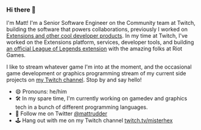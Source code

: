 ### Hi there 👋

I'm Matt! I'm a Senior Software Engineer on the Community team at Twitch, building the software that powers collaborations, previously I worked on [Extensions and other cool developer products](https://dev.twitch.tv/). In my time at Twitch, I've worked on the Extensions platform, services, developer tools, and building [an official League of Legends extension](https://blog.twitch.tv/en/2020/02/20/live-tracker-extension-for-league-of-legends-get-live-and-on-demand-stats-for-league-matches/) with the amazing folks at Riot Games.

I like to stream whatever game I'm into at the moment, and the occasional game development or graphics programming stream of my current side projects on [my Twitch channel](https://twitch.tv/misterhex). Stop by and say hello!

- 😄 Pronouns: he/him
- 🛠️ In my spare time, I'm currently working on gamedev and graphics tech in a bunch of different programming languages.
- 🐤 Follow me on Twitter [@mattrudder](https://twitter.com/mattrudder)
- 🕹 Hang out with me on my Twitch channel [twitch.tv/misterhex](https://twitch.tv/misterhex)

<!--
**mattrudder/mattrudder** is a ✨ _special_ ✨ repository because its `README.md` (this file) appears on your GitHub profile.

Here are some ideas to get you started:

- 🔭 I’m currently working on ...
- 🌱 I’m currently learning ...
- 👯 I’m looking to collaborate on ...
- 🤔 I’m looking for help with ...
- 💬 Ask me about ...
- 📫 How to reach me: ...
- 😄 Pronouns: ...
- ⚡ Fun fact: ...
-->
